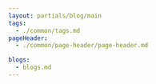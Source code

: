 ```yaml
---
layout: partials/blog/main
tags:
  - ./common/tags.md
pageHeader:
  - ./common/page-header/page-header.md

blogs:
  - blogs.md
---
```

